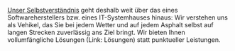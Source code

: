 [Unser Selbstverständnis](/welcome/about) geht deshalb weit über das eines Softwareherstellers bzw. eines IT-Systemhauses hinaus: Wir verstehen uns als Vehikel, das Sie bei jedem Wetter und auf jedem Asphalt selbst auf langen Strecken zuverlässig ans Ziel bringt. Wir bieten Ihnen vollumfängliche Lösungen (Link: Lösungen) statt punktueller Leistungen.
